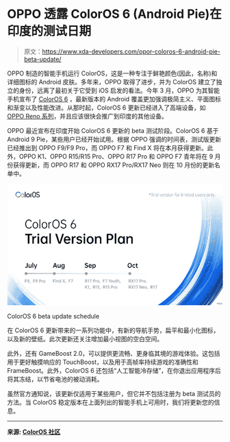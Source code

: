 # OPPO 透露 ColorOS 6 (Android Pie)在印度的测试日期

> 原文：<https://www.xda-developers.com/opor-coloros-6-android-pie-beta-update/>

OPPO 制造的智能手机运行 ColorOS，这是一种专注于鲜艳颜色(因此，名称)和详细图标的 Android 皮肤。多年来，OPPO 取得了进步，并为 ColorOS 建立了独立的身份，远离了最初关于它受到 iOS 启发的看法。今年 3 月，OPPO 为其智能手机宣布了 [ColorOS 6](https://www.xda-developers.com/oppo-announces-coloros-6-coming-to-the-r17-r15-r11-and-more/) ，最新版本的 Android 覆盖更加强调极简主义、平面图标和渐变以及性能改进。从那时起，ColorOS 6 更新已经进入了高端设备，如 [OPPO Reno 系列](https://www.xda-developers.com/oppo-reno-10x-zoom-launch-india/)，并且应该很快会推广到印度的其他设备。

OPPO 最近宣布在印度开始 ColorOS 6 更新的 beta 测试阶段。ColorOS 6 基于 Android 9 Pie，某些用户已经开始试用。根据 OPPO 强调的时间表，测试版更新已经推出到 OPPO F9/F9 Pro，而 OPPO F7 和 Find X 将在本月获得更新。此外，OPPO K1、OPPO R15/R15 Pro、OPPO R17 Pro 和 OPPO F7 青年将在 9 月份获得更新，而 OPPO R17 和 OPPO RX17 Pro/RX17 Neo 则在 10 月份的更新名单中。

 <picture>![oppo coloros 6 update schedule](img/f578a0c273338a4a2d30593497842ccc.png)</picture> 

ColorOS 6 beta update schedule

在 ColorOS 6 更新带来的一系列功能中，有新的导航手势，扁平和最小化图标，以及新的壁纸。此次更新还关注增加最小视图的空白空间。

此外，还有 GameBoost 2.0，可以提供更流畅、更身临其境的游戏体验。这包括用于更好触摸响应的 TouchBoost，以及用于高帧率持续游戏的准确性和 FrameBoost。此外，ColorOS 6 还包括“人工智能冷存储”，在你退出应用程序后将其冻结，以节省电池的被动消耗。

虽然官方通知说，该更新仅适用于某些用户，但它并不包括注册为 beta 测试员的方法。当 ColorOS 稳定版本在上面列出的智能手机上可用时，我们将更新您的信息。

* * *

**来源: [ColorOS 社区](https://community.coloros.com/thread-17748-1-1.html)**